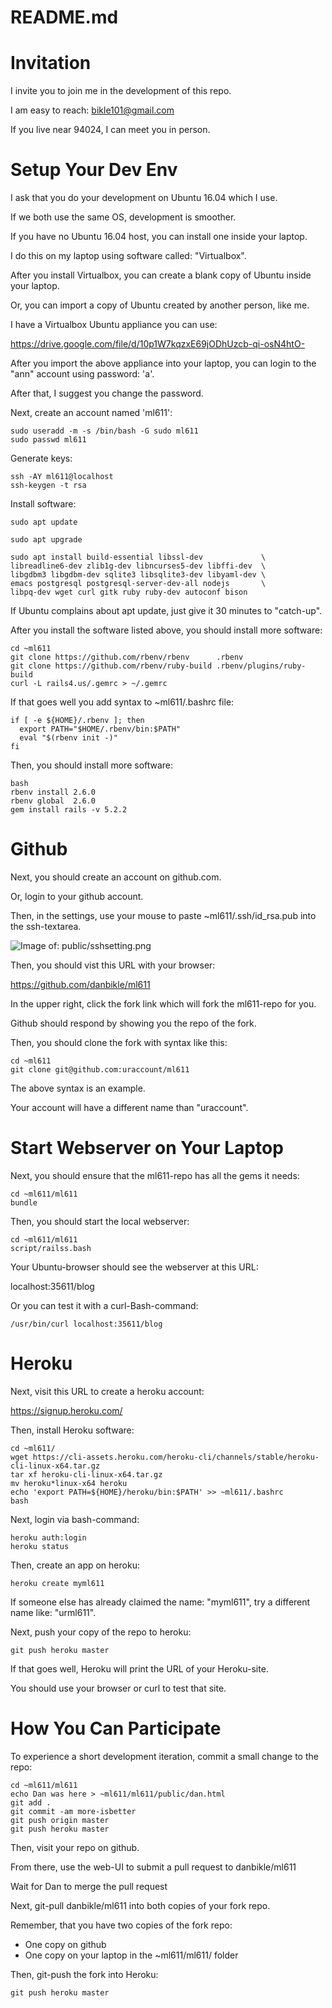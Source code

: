 # README.md

# Invitation

I invite you to join me in the development of this repo.

I am easy to reach: bikle101@gmail.com

If you live near 94024, I can meet you in person.

# Setup Your Dev Env

I ask that you do your development on Ubuntu 16.04 which I use.

If we both use the same OS, development is smoother.

If you have no Ubuntu 16.04 host, you can install one inside your laptop.

I do this on my laptop using software called: "Virtualbox".

After you install Virtualbox, you can create a blank copy of Ubuntu inside your laptop.

Or, you can import a copy of Ubuntu created by another person, like me.

I have a Virtualbox Ubuntu appliance you can use:

https://drive.google.com/file/d/10p1W7kqzxE69jODhUzcb-qi-osN4htO-

After you import the above appliance into your laptop,
you can login to the "ann" account using password: 'a'.

After that, I suggest you change the password.

Next, create an account named 'ml611':

```
sudo useradd -m -s /bin/bash -G sudo ml611
sudo passwd ml611
```

Generate keys:

```
ssh -AY ml611@localhost
ssh-keygen -t rsa
```

Install software:

```
sudo apt update

sudo apt upgrade

sudo apt install build-essential libssl-dev             \
libreadline6-dev zlib1g-dev libncurses5-dev libffi-dev  \
libgdbm3 libgdbm-dev sqlite3 libsqlite3-dev libyaml-dev \
emacs postgresql postgresql-server-dev-all nodejs       \
libpq-dev wget curl gitk ruby ruby-dev autoconf bison
```

If Ubuntu complains about apt update, just give it 30 minutes to "catch-up".

After you install the software listed above, you should install more software:

```
cd ~ml611
git clone https://github.com/rbenv/rbenv      .rbenv
git clone https://github.com/rbenv/ruby-build .rbenv/plugins/ruby-build
curl -L rails4.us/.gemrc > ~/.gemrc
```

If that goes well you add syntax to ~ml611/.bashrc file:

```
if [ -e ${HOME}/.rbenv ]; then
  export PATH="$HOME/.rbenv/bin:$PATH"
  eval "$(rbenv init -)"
fi
```

Then, you should install more software:

```
bash
rbenv install 2.6.0
rbenv global  2.6.0
gem install rails -v 5.2.2
```

# Github

Next, you should create an account on github.com.

Or, login to your github account.

Then, in the settings, use your mouse to paste ~ml611/.ssh/id_rsa.pub into the ssh-textarea.

![Image of: public/sshsetting.png](public/sshsetting.png)

Then, you should vist this URL with your browser:

https://github.com/danbikle/ml611

In the upper right, click the fork link which will fork the ml611-repo for you.

Github should respond by showing you the repo of the fork.

Then, you should clone the fork with syntax like this:

```
cd ~ml611
git clone git@github.com:uraccount/ml611
```

The above syntax is an example.

Your account will have a different name than "uraccount".

# Start Webserver on Your Laptop

Next, you should ensure that the ml611-repo has all the gems it needs:

```
cd ~ml611/ml611
bundle
```

Then, you should start the local webserver:

```
cd ~ml611/ml611
script/railss.bash
```

Your Ubuntu-browser should see the webserver at this URL:

localhost:35611/blog

Or you can test it with a curl-Bash-command:

```
/usr/bin/curl localhost:35611/blog
```

# Heroku

Next, visit this URL to create a heroku account:

https://signup.heroku.com/

Then, install Heroku software:

```
cd ~ml611/
wget https://cli-assets.heroku.com/heroku-cli/channels/stable/heroku-cli-linux-x64.tar.gz
tar xf heroku-cli-linux-x64.tar.gz
mv heroku*linux-x64 heroku
echo 'export PATH=${HOME}/heroku/bin:$PATH' >> ~ml611/.bashrc
bash
```

Next, login via bash-command:

```
heroku auth:login
heroku status
```

Then, create an app on heroku:

```
heroku create myml611
```

If someone else has already claimed the name: "myml611", try a different name like: "urml611".

Next, push your copy of the repo to heroku:

```
git push heroku master
```

If that goes well, Heroku will print the URL of your Heroku-site.

You should use your browser or curl to test that site.

# How You Can Participate

To experience a short development iteration, commit a small change to the repo:

```
cd ~ml611/ml611
echo Dan was here > ~ml611/ml611/public/dan.html
git add .
git commit -am more-isbetter
git push origin master
git push heroku master
```

Then, visit your repo on github.

From there, use the web-UI to submit a pull request to danbikle/ml611

Wait for Dan to merge the pull request

Next, git-pull danbikle/ml611 into both copies of your fork repo.

Remember, that you have two copies of the fork repo:

* One copy on github
* One copy on your laptop in the ~ml611/ml611/ folder

Then, git-push the fork into Heroku:

```
git push heroku master
```
